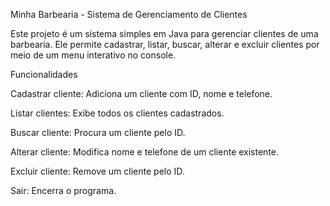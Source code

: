 Minha Barbearia - Sistema de Gerenciamento de Clientes

Este projeto é um sistema simples em Java para gerenciar clientes de uma barbearia. Ele permite cadastrar, listar, buscar, alterar e excluir clientes por meio de um menu interativo no console.

Funcionalidades

Cadastrar cliente: Adiciona um cliente com ID, nome e telefone.

Listar clientes: Exibe todos os clientes cadastrados.

Buscar cliente: Procura um cliente pelo ID.

Alterar cliente: Modifica nome e telefone de um cliente existente.

Excluir cliente: Remove um cliente pelo ID.

Sair: Encerra o programa.
